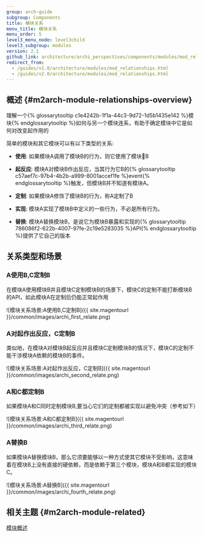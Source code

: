 ```yaml
---
group: arch-guide
subgroup: Components
title: 模块关系
menu_title: 模块关系
menu_order: 5
level3_menu_node: level3child
level3_subgroup: modules
version: 2.1
github_link: architecture/archi_perspectives/components/modules/mod_relationships.md
redirect_from:
  - /guides/v1.0/architecture/modules/mod_relationships.html
  - /guides/v2.0/architecture/modules/mod_relationships.html
---
```


## 概述 {#m2arch-module-relationships-overview}

理解一个{% glossarytooltip c1e4242b-1f1a-44c3-9d72-1d5b1435e142 %}模块{% endglossarytooltip %}如何与另一个模块连系，有助于确定模块中它是如何对改变起作用的

简单的模块和其它模块可以有以下类型的关系:

* **使用**: 如果模块A调用了模块B的行为，则它使用了模块B

* **起反应**: 模块A对模块B作出反应，当其行为它B的{% glossarytooltip c57aef7c-97b4-4b2b-a999-8001accef1fe %}event{% endglossarytooltip %}触发，但模块B并不知道有模块A。

* **定制**: 如果模块A修饰了模块B的行为，称A定制了B

* **实现**: 模块A实现了模块B中定义的一些行为，不必是所有行为。

* **替换**: 模块A替换模块B，是说它为模块B暴露和实现的{% glossarytooltip 786086f2-622b-4007-97fe-2c19e5283035 %}API{% endglossarytooltip %}提供了它自己的版本

## 关系类型和场景

### A使用B,C定制B

在模块A使用模块B并且模块C定制模块B的场景下，模块C的定制不能打断模块B的API，如此模块A在定制后仍能正常起作用

![模块关系场景:A使用B,C定制B]({{ site.magentourl }}/common/images/archi_first_relate.png)

### A对起作出反应，C定制B

类似地，在模块A对模块B起反应并且模块C定制模块B的情况下，模块C的定制不能干涉模块A依赖的模块B的事件。

![模块关系场景:A对起作出反应，C定制B]({{ site.magentourl }}/common/images/archi_second_relate.png)

### A和C都定制B

<p>如果模块A和C同时定制模块B,要当心它们的定制都被实现以避免冲突（参考如下）</p>

![模块关系场景:A和C都定制B]({{ site.magentourl }}/common/images/archi_third_relate.png)

### A替换B

如果模块A替换模块B，那么它须要能够以一种方式使其它模块不受影响，这意味着在模块B上没有直接的硬依赖，而是依赖于第三个模块，模块A和B都实现的模块C。

![模块关系场景:A替换B]({{ site.magentourl }}/common/images/archi_fourth_relate.png)

## 相关主题 {#m2arch-module-related}

<a href="{{ page.baseurl }}/architecture/archi_perspectives/components/modules/mod_intro.html">模块概述</a>
